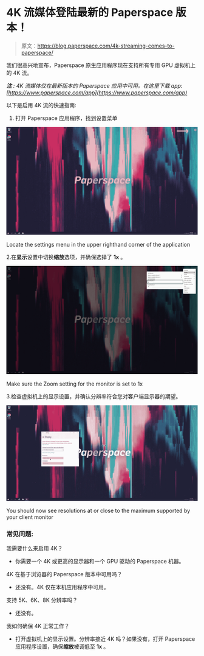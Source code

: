 # 4K 流媒体登陆最新的 Paperspace 版本！

> 原文：<https://blog.paperspace.com/4k-streaming-comes-to-paperspace/>

我们很高兴地宣布，Paperspace 原生应用程序现在支持所有专用 GPU 虚拟机上的 4K 流。

***注** : 4K 流媒体仅在最新版本的 Paperspace 应用中可用。在这里下载 app:[https://www.paperspace.com/app](https://www.paperspace.com/app)*

以下是启用 4K 流的快速指南:

1.  打开 Paperspace 应用程序，找到设置菜单

![](img/2e1243e639a658c1480c29b43f09ade2.png)

Locate the settings menu in the upper righthand corner of the application

2.在**显示**设置中切换**缩放**选项，并确保选择了 **1x** 。

![](img/35e24018437d862561d1dc2194c6d88a.png)

Make sure the Zoom setting for the monitor is set to 1x

3.检查虚拟机上的显示设置，并确认分辨率符合您对客户端显示器的期望。

![](img/f9c6194f7ca25966300efc3fc235ffe7.png)

You should now see resolutions at or close to the maximum supported by your client monitor

### 常见问题:

我需要什么来启用 4K？

*   你需要一个 4K 或更高的显示器和一个 GPU 驱动的 Paperspace 机器。

4K 在基于浏览器的 Paperspace 版本中可用吗？

*   还没有。4K 仅在本机应用程序中可用。

支持 5K、6K、8K 分辨率吗？

*   还没有。

我如何确保 4K 正常工作？

*   打开虚拟机上的显示设置。分辨率接近 4K 吗？如果没有，打开 Paperspace 应用程序设置，确保**缩放**被调低至 **1x** 。